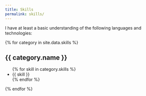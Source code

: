```yaml
---
title: Skills
permalink: skills/
---
```


<!-- skills -->
<p>
  I have at least a basic understanding of the following languages and 
  technologies:
</p>

{% for category in site.data.skills %}
  <h2>{{ category.name }}</h2>
  <ul>
    {% for skill in category.skills %}
      <li>{{ skill }}</li>
    {% endfor %}
  </ul>
{% endfor %}
